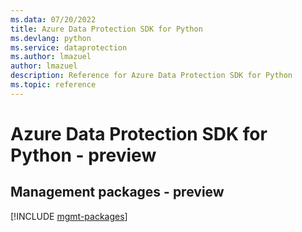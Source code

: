 ```yaml
---
ms.data: 07/20/2022
title: Azure Data Protection SDK for Python
ms.devlang: python
ms.service: dataprotection
ms.author: lmazuel
author: lmazuel
description: Reference for Azure Data Protection SDK for Python
ms.topic: reference
---
```

# Azure Data Protection SDK for Python - preview

## Management packages - preview
[!INCLUDE [mgmt-packages](data-protection-mgmt-index.md)]
